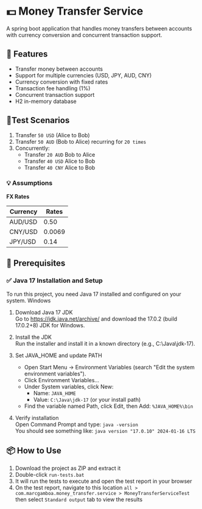 # 💵 Money Transfer Service

A spring boot application that handles money transfers between accounts with currency conversion and concurrent transaction support.

## 📃 Features

- Transfer money between accounts
- Support for multiple currencies (USD, JPY, AUD, CNY)
- Currency conversion with fixed rates
- Transaction fee handling (1%)
- Concurrent transaction support
- H2 in-memory database

## 📝Test Scenarios
1. Transfer `50 USD` (Alice to Bob)
2. Transfer `50 AUD` (Bob to Alice) recurring for `20 times`
3. Concurrently:
   - Transfer `20 AUD` Bob to Alice
   - Transfer `40 USD` Alice to Bob
   - Transfer `40 CNY` Alice to Bob

### 💡 Assumptions
**FX Rates**

| Currency | Rates  |
|----------|--------|
| AUD/USD  | 0.50   |
| CNY/USD  | 0.0069 |
| JPY/USD  | 0.14   |


## 🔧 Prerequisites
### ✅ Java 17 Installation and Setup

To run this project, you need Java 17 installed and configured on your system.
Windows

1. Download Java 17 JDK  
Go to https://jdk.java.net/archive/ and download the 17.0.2 (build 17.0.2+8) JDK for Windows.

2. Install the JDK  
Run the installer and install it in a known directory (e.g., C:\Java\jdk-17).

3. Set JAVA_HOME and update PATH  
    - Open Start Menu → Environment Variables (search "Edit the system environment variables").
    - Click Environment Variables…
    - Under System variables, click New:
      - Name: `JAVA_HOME`
      - Value: `C:\Java\jdk-17` (or your install path)
    - Find the variable named Path, click Edit, then Add:
`%JAVA_HOME%\bin`

4. Verify installation  
Open Command Prompt and type:
`java -version`  
You should see something like:
`java version "17.0.10" 2024-01-16 LTS`

## 📦 How to Use

1. Download the project as ZIP and extract it
2. Double-click `run-tests.bat`
3. It will run the tests to execute and open the test report in your browser
4. On the test report, navigate to this location 
`all > com.marcgamboa.money_transfer.service > MoneyTransferServiceTest` then select `Standard output` tab to 
view the results